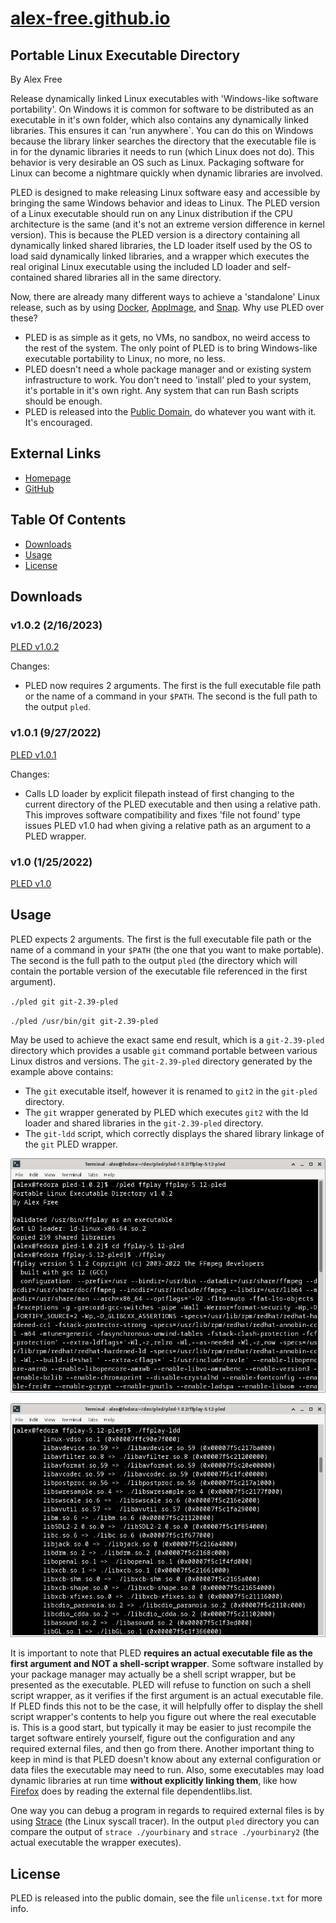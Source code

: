 # [alex-free.github.io](https://alex-free.github.io)

## Portable Linux Executable Directory

By Alex Free

Release dynamically linked Linux executables with 'Windows-like software portability'. On Windows it is common for software to be distributed as an executable in it's own folder, which also contains any dynamically linked libraries. This ensures it can 'run anywhere`. You can do this on Windows because the library linker searches the directory that the executable file is in for the dynamic libraries it needs to run (which Linux does not do). This behavior is very desirable an OS such as Linux. Packaging software for Linux can become a nightmare quickly when dynamic libraries are involved. 

PLED is designed to make releasing Linux software easy and accessible by bringing the same Windows behavior and ideas to Linux. The PLED version of a Linux executable should run on any Linux distribution if the CPU architecture is the same (and it's not an extreme version difference in kernel version). This is because the PLED version is a directory containing all dynamically linked shared libraries, the LD loader itself used by the OS to load said dynamically linked libraries, and a wrapper which executes the real original Linux executable using the included LD loader and self-contained shared libraries all in the same directory.

Now, there are already many different ways to achieve a 'standalone' Linux release, such as by using [Docker](https://www.docker.com/), [AppImage](https://appimage.org/), and [Snap](https://snapcraft.io/). Why use PLED over these?

*   PLED is as simple as it gets, no VMs, no sandbox, no weird access to the rest of the system. The only point of PLED is to bring Windows-like executable portability to Linux, no more, no less.
*   PLED doesn't need a whole package manager and or existing system infrastructure to work. You don't need to 'install' pled to your system, it's portable in it's own right. Any system that can run Bash scripts should be enough.
*   PLED is released into the [Public Domain](#license), do whatever you want with it. It's encouraged.

## External Links

*   [Homepage](https://alex-free.github.io/pled) 
*   [GitHub](https://github.com/alex-free/pled)

## Table Of Contents

*   [Downloads](#downloads)
*   [Usage](#usage)
*   [License](#license)

## Downloads

### v1.0.2 (2/16/2023)

[PLED v1.0.2](https://github.com/alex-free/pled/releases/download/v1.0.2/pled-1.0.2.zip)

Changes:

*   PLED now requires 2 arguments. The first is the full executable file path or the name of a command in your `$PATH`. The second is the full path to the output `pled`.

### v1.0.1 (9/27/2022)

[PLED v1.0.1](https://github.com/alex-free/pled/releases/download/v1.0.1/pled-1.0.1.zip)

Changes:

*   Calls LD loader by explicit filepath instead of first changing to the current directory of the PLED executable and then using a relative path. This improves software compatibility and fixes 'file not found' type issues PLED v1.0 had when giving a relative path as an argument to a PLED wrapper.

### v1.0 (1/25/2022)

[PLED v1.0](https://github.com/alex-free/pled/releases/download/v1.0/pled-1.0.zip)

## Usage

PLED expects 2 arguments. The first is the full executable file path or the name of a command in your `$PATH` (the one that you want to make portable). The second is the full path to the output `pled` (the directory which will contain the portable version of the executable file referenced in the first argument).

`./pled git git-2.39-pled`

`./pled /usr/bin/git git-2.39-pled`

May be used to achieve the exact same end result, which is  a `git-2.39-pled` directory which provides a usable `git` command portable between various Linux distros and versions. The `git-2.39-pled` directory generated by the example above contains:

*   The `git` executable itself, however it is renamed to `git2` in the `git-pled` directory.
*   The `git` wrapper generated by PLED which executes `git2` with the ld loader and shared libraries in the `git-2.39-pled` directory.
*   The `git-ldd` script, which correctly displays the shared library linkage of the `git` PLED wrapper.

![pled example 1](images/ffplay-1.png)

![pled example 2](images/ffplay-2.png)


It is important to note that PLED **requires an actual executable file as the first argument and NOT a shell-script wrapper**. Some software installed by your package manager may actually be a shell script wrapper, but be presented as the executable. PLED will refuse to function on such a shell script wrapper, as it verifies if the first argument is an actual executable file. If PLED finds this not to be the case, it will helpfully offer to display the shell script wrapper's contents to help you figure out where the real executable is. This is a good start, but typically it may be easier to just recompile the target software entirely yourself, figure out the configuration and any required external files, and then go from there. Another important thing to keep in mind is that PLED doesn't know about any external configuration or data files the executable may need to run. Also, some executables may load dynamic libraries at run time **without explicitly linking them**, like how [Firefox](https://bugs.launchpad.net/ubuntu/+source/firefox/+bug/1017964) does by reading the external file dependentlibs.list.

One way you can debug a program in regards to required external files is by using [Strace](https://strace.io/) (the Linux syscall tracer). In the output `pled` directory you can compare the output of `strace ./yourbinary` and `strace ./yourbinary2` (the actual executable the wrapper executes).

## License

PLED is released into the public domain, see the file `unlicense.txt` for more info.